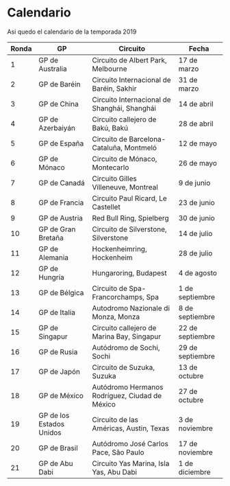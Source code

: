 # Calendario

Asi quedo el calendario de la temporada 2019

Ronda | GP | Circuito | Fecha
------|----|----------|-------
1 | GP de Australia | Circuito de Albert Park, Melbourne | 17 de marzo
2 | GP de Baréin | Circuito Internacional de Baréin, Sakhir | 31 de marzo
3 | GP de China | Circuito Internacional de Shanghái, Shanghái | 14 de abril
4 | GP de Azerbaiyán | Circuito callejero de Bakú, Bakú | 28 de abril
5 | GP de España | Circuito de Barcelona-Cataluña, Montmeló | 12 de mayo
6 | GP de Mónaco | Circuito de Mónaco, Montecarlo | 26 de mayo
7 | GP de Canadá | Circuito Gilles Villeneuve, Montreal | 9 de junio
8 | GP de Francia | Circuito Paul Ricard, Le Castellet | 23 de junio
9 | GP de Austria | Red Bull Ring, Spielberg | 30 de junio
10 | GP de Gran Bretaña | Circuito de Silverstone, Silverstone | 14 de julio
11 | GP de Alemania | Hockenheimring, Hockenheim | 28 de julio
12 | GP de Hungría | Hungaroring, Budapest | 4 de agosto
13 | GP de Bélgica | Circuito de Spa-Francorchamps, Spa | 1 de septiembre
14 | GP de Italia | Autodromo Nazionale di Monza, Monza | 8 de septiembre
15 | GP de Singapur | Circuito callejero de Marina Bay, Singapur | 22 de septiembre
16 | GP de Rusia | Autódromo de Sochi, Sochi | 29 de septiembre
17 | GP de Japón | Circuito de Suzuka, Suzuka | 13 de octubre
18 | GP de México | Autódromo Hermanos Rodríguez, Ciudad de México | 27 de octubre
19 | GP de los Estados Unidos | Circuito de las Américas, Austin, Texas | 3 de noviembre
20 | GP de Brasil | Autódromo José Carlos Pace, São Paulo | 17 de noviembre
21 | GP de Abu Dabi | Circuito Yas Marina, Isla Yas, Abu Dabi | 1 de diciembre 